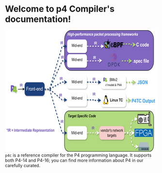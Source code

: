 # Welcome to p4 Compiler's documentation!

<div style="float: right;">
<img src ="./arcitecture5.svg"  width="600" height="400" >
</div>

`p4c` is a reference compiler for the P4 programming language. It supports both P4-14 and P4-16; you can find more information about P4 in our carefully curated.



